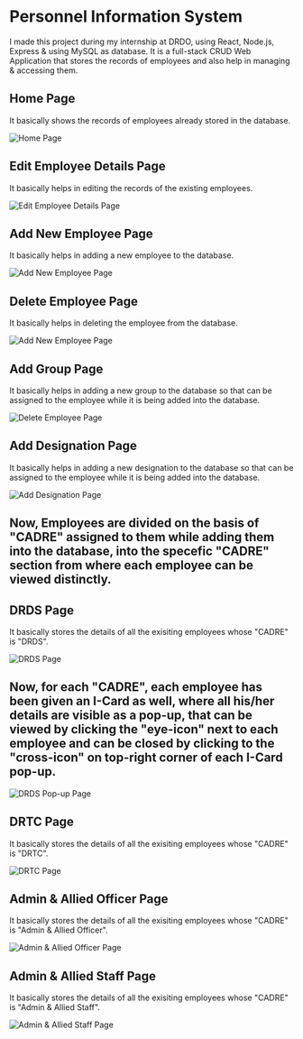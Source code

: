 # Personnel Information System

I made this project during my internship at DRDO, using React, Node.js, Express & using MySQL as database. It is a full-stack CRUD Web Application that stores the records of employees and also help in managing & accessing them.

## Home Page

It basically shows the records of employees already stored in the database.

![Home Page](https://i.ibb.co/Jy9GHGK/1.png)


## Edit Employee Details Page

It basically helps in editing the records of the existing employees.

![Edit Employee Details Page](https://i.ibb.co/ZTGybGh/2.png)

## Add New Employee Page

It basically helps in adding a new employee to the database.

![Add New Employee Page](https://i.ibb.co/fDhjHs4/3.png)

## Delete Employee Page

It basically helps in deleting the employee from the database.

![Add New Employee Page](https://i.ibb.co/VjM9tLc/4.png)

## Add Group Page

It basically helps in adding a new group to the database so that can be assigned to the employee while it is being added into the database.

![Delete Employee Page](https://i.ibb.co/XZbjPKW/5.png)

## Add Designation Page

It basically helps in adding a new designation to the database so that can be assigned to the employee while it is being added into the database.

![Add Designation Page](https://i.ibb.co/D5gH8dC/6.png)


## Now, Employees are divided on the basis of "CADRE" assigned to them while adding them into the database, into the specefic "CADRE" section from where each employee can be viewed distinctly.


## DRDS Page

It basically stores the details of all the exisiting employees whose "CADRE" is "DRDS".

![DRDS Page](https://i.ibb.co/6yM8xNw/7.png)

## Now, for each "CADRE", each employee has been given an I-Card as well, where all his/her details are visible as a pop-up, that can be viewed by clicking the "eye-icon" next to each employee and can be closed by clicking to the "cross-icon" on top-right corner of each I-Card pop-up.

![DRDS Pop-up Page](https://i.ibb.co/0fhG7K7/8.png)


## DRTC Page

It basically stores the details of all the exisiting employees whose "CADRE" is "DRTC".

![DRTC Page](https://i.ibb.co/BtR6d5R/9.pngg)


## Admin & Allied Officer Page

It basically stores the details of all the exisiting employees whose "CADRE" is "Admin & Allied Officer".

![Admin & Allied Officer Page](https://i.ibb.co/n1bxPgy/10.png)


## Admin & Allied Staff Page

It basically stores the details of all the exisiting employees whose "CADRE" is "Admin & Allied Staff".

![Admin & Allied Staff Page](https://i.ibb.co/MNsymNJ/11.png)










